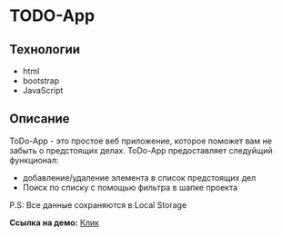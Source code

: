 # TODO-App

## Технологии
- html
- bootstrap
- JavaScript

## Описание
ToDo-App - это простое веб приложение, которое поможет вам не забыть о предстоящих делах.
ToDo-App предоставляет следуйщий функционал:
- добавление/удаление элемента в список предстоящих дел
- Поиск по списку с помощью фильтра в шапке проекта

P.S: Все данные сохраняются в Local Storage

**Ссылка на демо:** [Клик](https://fenix4088.github.io/TODO-App/)
